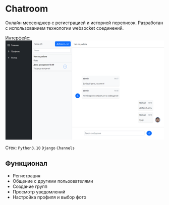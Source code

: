 # Chatroom

Онлайн мессенджер с регистрацией и историей переписок. Разработан с использованием технологии websocket соединений.

Интерфейс:
![Image alt](https://github.com/Povarenskiy/django_chatroom/blob/main/interface.png)

Стек: ````Python3.10```` ````Django```` ````Channels````

## Функционал

* Регистрация
* Общение с другими пользователями
* Создание групп
* Просмотр уведомлений
* Настройка профиля и выбор фото  


